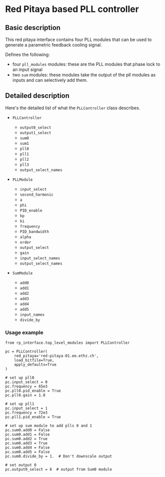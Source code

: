 # Red Pitaya based PLL controller

## Basic description
This red pitaya interface contains four PLL modules that can be used to generate a parametric feedback cooling signal.

Defines the following:
- four `pll_modules` modules: these are the PLL modules that phase lock to an input signal
- two `sum` modules: these modules take the output of the pll modules as inputs and can selectively add them.

## Detailed description
Here's the detailed list of what the `PLLController` class describes.

- `PLLController`
  - `output0_select`
  - `output1_select`
  - `sum0`
  - `sum1`
  - `pll0`
  - `pll1`
  - `pll2`
  - `pll3`
  - `output_select_names`


- `PLLModule`
  - `input_select`
  - `second_harmonic`
  - `a`
  - `phi`
  - `PID_enable`
  - `kp`
  - `ki`
  - `frequency`
  - `PID_bandwidth`
  - `alpha`
  - `order`
  - `output_select`
  - `gain`
  - `input_select_names`
  - `output_select_names`  


- `SumModule`
  - `add0`
  - `add1`
  - `add2`
  - `add3`
  - `add4`
  - `add5`
  - `input_names`
  - `divide_by`

### Usage example

```python3
from rp_interface.top_level_modules import PLLController

pc = PLLController(
    red_pitaya='red-pitaya-01.ee.ethz.ch',
    load_bitfile=True,
    apply_defaults=True
)

# set up pll0
pc.input_select = 0
pc.frequency = 65e3
pc.pll0.pid_enable = True
pc.pll0.gain = 1.8

# set up pll1
pc.input_select = 1
pc.frequency = 72e3
pc.pll1.pid_enable = True

# set up sum module to add plls 0 and 1
pc.sum0.add0 = False
pc.sum0.add1 = False
pc.sum0.add2 = True
pc.sum0.add3 = True
pc.sum0.add4 = False
pc.sum0.add5 = False
pc.sum0.divide_by = 1.  # Don't downscale output

# set output 0
pc.output0_select = 6  # output from Sum0 module
```